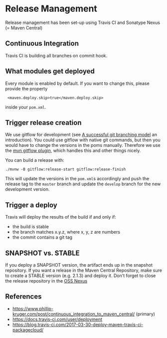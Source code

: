 # Release Management

Release management has been set-up using Travis CI and Sonatype Nexus (= Maven Central)

## Continuous Integration

Travis CI is building all branches on commit hook.

## What modules get deployed

Every module is enabled by default. If you want to change this, please provide the property

     <maven.deploy.skip>true</maven.deploy.skip>
   
inside your `pom.xml`.

## Trigger release creation

We use gitflow for development (see [A successful git branching model](http://nvie.com/posts/a-successful-git-branching-model/) 
an introduction). You could use gitflow with native git
commands, but then you would have to change the versions in the poms manually. Therefore we use the 
[mvn gitflow plugin](https://github.com/aleksandr-m/gitflow-maven-plugin), which handles this and other things nicely.

You can build a release with:

	./mvnw -B gitflow:release-start gitflow:release-finish
	
This will update the versions in the `pom.xml`s accordingly and push the release tag to the `master` branch
and update the `develop` branch for the new development version.

## Trigger a deploy

Travis will deploy the results of the build if and only if:
- the build is stable
- the branch matches x.y.z, where x, y, z are numbers
- the commit contains a git tag

## SNAPSHOT vs. STABLE

If you deploy a SNAPSHOT version, the artifact ends up in the snapshot repository. If you want a release
in the Maven Central Repository, make sure to create a STABLE version (e.g. 2.1.3) and deploy it. Don't 
forget to close the release repository in the [OSS Nexus](https://oss.sonatype.org/#stagingRepositories)

## References

* https://www.phillip-kruger.com/post/continuous_integration_to_maven_central/ (primary)
* https://docs.travis-ci.com/user/deployment
* https://blog.travis-ci.com/2017-03-30-deploy-maven-travis-ci-packagecloud/


      
